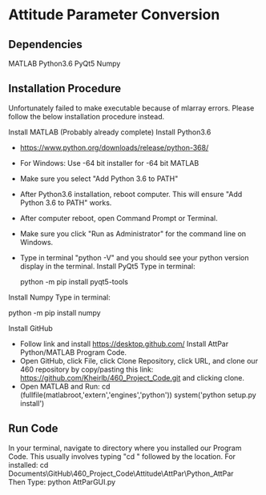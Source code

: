 # Attitude Parameter Conversion

## Dependencies
MATLAB
Python3.6
PyQt5
Numpy

## Installation Procedure
Unfortunately failed to make executable because of mlarray errors. Please follow the below installation procedure instead.

Install MATLAB (Probably already complete)
Install Python3.6
- https://www.python.org/downloads/release/python-368/
- For Windows: Use -64 bit installer for -64 bit MATLAB
- Make sure you select "Add Python 3.6 to PATH"
- After Python3.6 installation, reboot computer. This will ensure "Add Python 3.6 to PATH" works.
- After computer reboot, open Command Prompt or Terminal.
- Make sure you click "Run as Administrator" for the command line on Windows.
- Type in terminal "python -V" and you should see your python version display in the terminal.
Install PyQt5
Type in terminal:

  python -m pip install pyqt5-tools
  
Install Numpy
Type in terminal:

  python -m pip install numpy
  
Install GitHub
- Follow link and install https://desktop.github.com/
Install AttPar Python/MATLAB Program Code.
- Open GitHub, click File, click Clone Repository, click URL, and clone our 460 repository by copy/pasting this link: https://github.com/Kheirlb/460_Project_Code.git and clicking clone.
- Open MATLAB and Run:
  cd (fullfile(matlabroot,'extern','engines','python'))
  system('python setup.py install')

## Run Code
In your terminal, navigate to directory where you installed our Program Code. This usually involves typing "cd " followed by the location. For installed:
  cd Documents\GitHub\460_Project_Code\Attitude\AttPar\Python_AttPar\
Then Type:
  python AttParGUI.py
